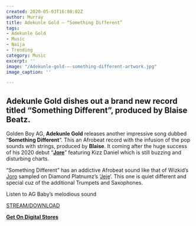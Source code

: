 ```yaml
---
created: 2020-05-03T16:08:02Z
author: Murray
title: Adekunle Gold – “Something Different”
tags:
- Adekunle Gold
- Music
- Naija
- Trending
category: Music
excerpt: ''
image: "/Adekunle-gold-–-something-different-artwork.jpg"
image_caption: ''

---
```

## Adekunle Gold dishes out a brand new record titled “Something Different”, produced by Blaise Beatz.

Golden Boy AG, **Adekunle Gold** releases another impressive song dubbed “**Something Different**“. This an Afrobeat record with the infusion of the pop sounds with strings, produced by **Blaise**. It coming after the huge success of his 2020 debut “[**Jore**](https://tooxclusive.com/adekunle-gold-jore-ft-kizz-daniel-m265/)” featuring Kizz Daniel which is still buzzing and disturbing charts.

“Something Different” has an addictive Afrobeat sound like that of Wizkid’s [Joro](https://tooxclusive.com/video-wizkid-joro/) sampled on Diamond Platnumz’s ‘[Jeje](https://tooxclusive.com/video-diamond-platnumz-jeje-prod-by-kel-p/)‘. This one is quiet different and special cuz of the additional Trumpets and Saxophones.

Listen to AG Baby’s melodious sound

[STREAM/DOWNLOAD](https://tooxclusive.com/wp-content/uploads/2020/04/Something-Different-Adekunle-Gold.mp3)

[**Get On Digital Stores**](https://adekunlegold.lnk.to/SomethingDifferentIN)